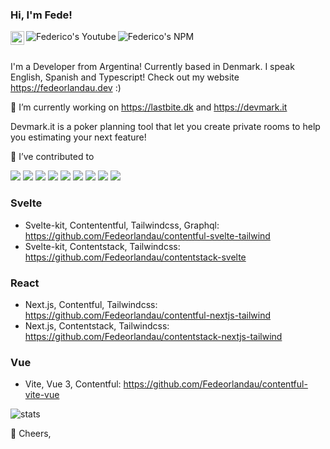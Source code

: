 ### Hi, I'm Fede! 
  
<a href="https://www.linkedin.com/in/federico-orlandau/" target="_blank">
  <img align="left" alt="Federico's LinkedIN" width="22px" src="https://cdn1.iconfinder.com/data/icons/logotypes/32/circle-linkedin-512.png" />
</a><a href="https://www.youtube.com/watch?v=gdBtJMk7dto" target="_blank">
  <img align="left" alt="Federico's Youtube" src="https://img.shields.io/youtube/views/gdBtJMk7dto?style=social" />
</a><a href="https://www.npmjs.com/~fedeorlandau" target="_blank">
  <img align="left" alt="Federico's NPM" src="https://img.shields.io/badge/npm-fedeorlandau-critical" />
</a>  <br/><br/> 
  
I'm a Developer from Argentina! Currently based in Denmark. I speak English, Spanish and Typescript! Check out my website https://fedeorlandau.dev :)

🔭 I’m currently working on https://lastbite.dk and https://devmark.it

Devmark.it is a poker planning tool that let you create private rooms to help you estimating your next feature!

🌱 I’ve contributed to

<a href="https://github.com/vercel/commerce" target="_blank"><img src="https://img.shields.io/badge/-nextjs--commerce-informational" /></a>
<a href="https://github.com/t3-oss/create-t3-app" target="_blank"><img src="https://img.shields.io/badge/-create--t3--app-success" /></a>
<a href="https://github.com/RobinCK/vue-popper" target="_blank"><img src="https://img.shields.io/badge/-vue--popper-informational" /></a> <a href="https://github.com/jodit/jodit-react" target="_blank"><img src="https://img.shields.io/badge/-jodit--react-informational" /></a> <a href="https://github.com/valtech-nyc/rebone" target="_blank"><img src="https://img.shields.io/badge/-rebone-informational" /></a>
<a href="https://www.npmjs.com/package/jodit-react-ts" target="_blank"><img src="https://img.shields.io/badge/jodit-jodit--react--ts-important"/></a> <a href="https://www.npmjs.com/package/chakra-ui-simple-autocomplete" target="_blank"><img src="https://img.shields.io/badge/chakra--ui-autocomplete-important"/></a> <a href="https://www.npmjs.com/package/parse-model-factory" target="_blank"><img src="https://img.shields.io/badge/parse-model--factory-important"/></a> <a href="https://www.npmjs.com/package/await-catch" target="_blank"><img src="https://img.shields.io/badge/js-await--catch-important"/></a>

### Svelte
* Svelte-kit, Contententful, Tailwindcss, Graphql: https://github.com/Fedeorlandau/contentful-svelte-tailwind
* Svelte-kit, Contentstack, Tailwindcss: https://github.com/Fedeorlandau/contentstack-svelte

### React
* Next.js, Contentful, Tailwindcss: https://github.com/Fedeorlandau/contentful-nextjs-tailwind
* Next.js, Contentstack, Tailwindcss: https://github.com/Fedeorlandau/contentstack-nextjs-tailwind

### Vue
* Vite, Vue 3, Contentful: https://github.com/Fedeorlandau/contentful-vite-vue

![stats](https://github-readme-stats.vercel.app/api?username=fedeorlandau&count_private=true)


:beer: Cheers,
